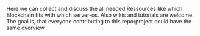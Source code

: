 Here we can collect and discuss the all needed Ressources like which Blockchain fits with which server-os. Also wikis and tutorials are welcome. The goal is, that everyone contributing to this repo/project could have the same overview. 